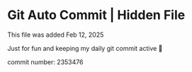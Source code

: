 # Git Auto Commit | Hidden File

This file was added Feb 12, 2025

Just for fun and keeping my daily git commit active 🤪

commit number: 2353476
